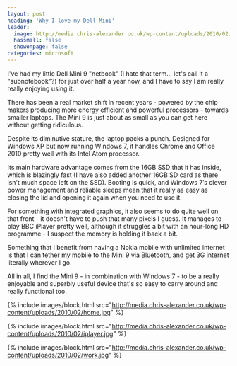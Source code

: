 ```yaml
---
layout: post
heading: 'Why I love my Dell Mini'
leader:
  image: http://media.chris-alexander.co.uk/wp-content/uploads/2010/02/work.jpg
  hassmall: false
  showonpage: false
categories: microsoft
---
```


I've had my little Dell Mini 9 "netbook" (I hate that term... let's call it a "subnotebook"?) for just over half a year now, and I have to say I am really really enjoying using it.

There has been a real market shift in recent years - powered by the chip makers producing more energy efficient and powerful processors - towards smaller laptops. The Mini 9 is just about as small as you can get here without getting ridiculous.

Despite its diminutive stature, the laptop packs a punch. Designed for Windows XP but now running Windows 7, it handles Chrome and Office 2010 pretty well with its Intel Atom processor.

Its main hardware advantage comes from the 16GB SSD that it has inside, which is blazingly fast (I have also added another 16GB SD card as there isn't much space left on the SSD). Booting is quick, and Windows 7′s clever power management and reliable sleeps mean that it really as easy as closing the lid and opening it again when you need to use it.

For something with integrated graphics, it also seems to do quite well on that front - it doesn't have to push that many pixels I guess. It manages to play BBC iPlayer pretty well, although it struggles a bit with an hour-long HD programme - I suspect the memory is holding it back a bit.

Something that I benefit from having a Nokia mobile with unlimited internet is that I can tether my mobile to the Mini 9 via Bluetooth, and get 3G internet literally wherever I go.

All in all, I find the Mini 9 - in combination with Windows 7 - to be a really enjoyable and superbly useful device that's so easy to carry around and really functional too.

{% include images/block.html src="http://media.chris-alexander.co.uk/wp-content/uploads/2010/02/home.jpg" %}

{% include images/block.html src="http://media.chris-alexander.co.uk/wp-content/uploads/2010/02/iplayer.jpg" %}

{% include images/block.html src="http://media.chris-alexander.co.uk/wp-content/uploads/2010/02/work.jpg" %} 
